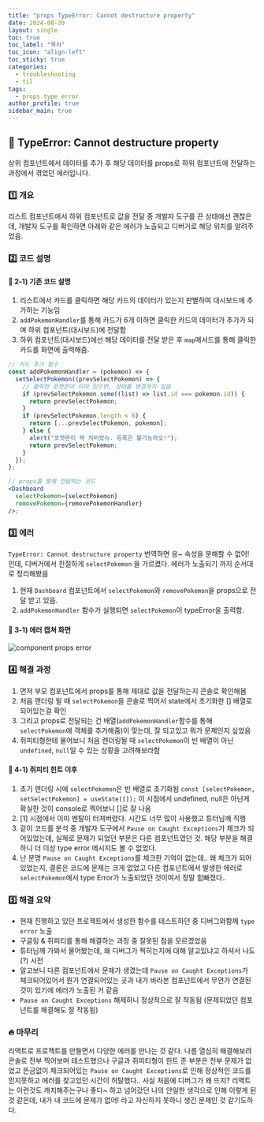 ```yaml
---
title: "props TypeError: Cannot destructure property"
date: 2024-08-20
layout: single
toc: true
toc_label: "목차"
toc_icon: "align-left"
toc_sticky: true
categories:
  - troubleshooting
  - til
tags:
  - props type error
author_profile: true
sidebar_main: true
---
```


## :ledger: TypeError: Cannot destructure property

상위 컴포넌트에서 데이터를 추가 후 해당 데이터를 props로 하위 컴포넌트에 전달하는 과정에서 겪었던 에러입니다.

### :one: 개요

리스트 컴포넌트에서 하위 컴포넌트로 값을 전달 중 개발자 도구를 끈 상태에선 괜찮은데, 개발자 도구를 확인하면 아래와 같은 에러가 노출되고 디버거로 해당 위치를 알려주었음.

### :two: 코드 설명

#### :pushpin: 2-1) 기존 코드 설명

1. 리스트에서 카드를 클릭하면 해당 카드의 데이터가 있는지 판별하여 대시보드에 추가하는 기능임
2. `addPokemonHandler`를 통해 카드가 6개 이하면 클릭한 카드의 데이터가 추가가 되며 하위 컴포넌트(대시보드)에 전달함
3. 하위 컴포넌트(대시보드)에선 해당 데이터를 전달 받은 후 `map`메서드를 통해 클릭한 카드를 화면에 출력해줌.

```jsx
// 카드 추가 함수
const addPokemonHandler = (pokemon) => {
  setSelectPokemon((prevSelectPokemon) => {
    // 클릭한 포켓몬이 이미 있으면, 상태를 변경하지 않음
    if (prevSelectPokemon.some((list) => list.id === pokemon.id)) {
      return prevSelectPokemon;
    }
    if (prevSelectPokemon.length < 6) {
      return [...prevSelectPokemon, pokemon];
    } else {
      alert("포켓몬이 꽉 차버렸슈. 등록은 불가능하오!");
      return prevSelectPokemon;
    }
  });
};

// props를 통해 전달하는 코드
<Dashboard
  selectPokemon={selectPokemon}
  removePokemon={removePokemonHandler}
/>;
```

### :three: 에러

`TypeError: Cannot destructure property` 번역하면 응~ 속성을 분해할 수 없어! 인데, 디버거에서 친절하게 `selectPokemon` 을 가르켰다. 에러가 노출되기 까지 순서대로 정리해봤음

1. 현재 `Dashboard` 컴포넌트에서 `selectPokemon`와 `removePokemon`을 props으로 전달 받고 있음.
2. `addPokemonHandler` 함수가 실행되면 `selectPokemon`이 typeError을 출력함.

#### :pushpin: 3-1) 에러 캡쳐 화면

![component props error](https://github.com/user-attachments/assets/594f3af2-f6d5-4191-a14b-9eabc2ea1bce)

### :four: 해결 과정

1. 먼저 부모 컴포넌트에서 props를 통해 제대로 값을 전달하는지 콘솔로 확인해봄
2. 처음 랜더링 될 때 `selectPokemon`을 콘솔로 찍어서 state에서 초기화한 [] 배열로 되어있는걸 확인
3. 그리고 props로 전달되는 건 배열(`addPokemonHandler`함수를 통해 `selectPokemon`에 객체를 추가해줌)이 맞는데, 잘 되고있고 뭐가 문제인지 싶었음
4. 쥐피티형한테 물어보니 처음 렌더링될 때 `selectPokemon`이 빈 배열이 아닌 `undefined`, `null`일 수 있는 상황을 고려해보라함

#### :pushpin: 4-1) 쥐피티 힌트 이후

1. 초기 렌더링 시에 `selectPokemon`은 빈 배열로 초기화됨 `const [selectPokemon, setSelectPokemon] = useState([]);` 이 시점에서 undefined, null은 아닌게 확실한 것이 console로 찍어보니 []로 잘 나옴
2. [1] 시점에서 이미 멘탈이 터져버렸다. 시간도 너무 많이 사용했고 튜터님께 직행
3. 같이 코드를 분석 중 개발자 도구에서 `Pause on Caught Exceptions`가 체크가 되어있었는데, 실제로 문제가 되었던 부분은 다른 컴포넌트였던 것. 해당 부분을 해결하니 더 이상 type error 메시지도 볼 수 없었다.
4. 난 분명 `Pause on Caught Exceptions`를 체크한 기억이 없는데.. 왜 체크가 되어있었는지, 결론은 코드에 문제는 크게 없었고 다른 컴포넌트에서 발생한 에러로 `selectPokemon`에서 type Error가 노출되었던 것이여서 정말 힘빠졌다..

### :five: 해결 요약

- 현재 진행하고 있던 프로젝트에서 생성한 함수를 테스트하던 중 디버그와함께 `type error` 노출
- 구글링 & 쥐피티를 통해 해결하는 과정 중 잘못된 점을 모르겠었음
- 튜터님께 가봐서 물어봤는데, 왜 디버그가 찍히는지에 대해 알고있냐고 하셔서 나도 (?) 시전
- 알고보니 다른 컴포넌트에서 문제가 생겼는데 `Pause on Caught Exceptions`가 체크되어있어서 뭔가 연결되어있는 곳과 내가 바라본 컴포넌트에서 무언가 연결된 것이 있기에 에러가 노출된 거 같음
- `Pause on Caught Exceptions` 해제하니 정상적으로 잘 작동됨 (문제되었던 컴포넌트를 해결해도 잘 작동됨)

### :fire: 마무리

리액트로 프로젝트를 만들면서 다양한 에러를 만나는 것 같다. 나름 열심히 해결해보려 콘솔로 전부 찍어보며 테스트했으나 구글과 쥐피티형이 힌트 준 부분은 전부 문제가 없었고 뜬금없이 체크되어있는 `Pause on Caught Exceptions`로 인해 정상적인 코드를 믿지못하고 에러를 찾고있던 시간이 허탈했다.. 사실 처음에 디버그가 왜 뜨지? 리액트는 이런것도 캐치해주는구나 좋다~ 하고 넘어갔던 나의 안일한 생각으로 인해 이렇게 된 것 같은데, 내가 내 코드에 문제가 없어! 라고 자신하지 못하니 생긴 문제인 것 같기도하다.
